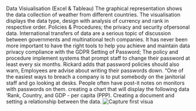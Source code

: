 Data Visiualisation (Excel & Tableau)
The graphical representation shows the data collection of weather from different countries. The visualisation displays the data type, design with analysis of currency and rank in respective order.
Policies & Procedures; the privacy and security ofpersonal data. International transfers of data are a serious topic of discussion between governments and multinational tech companies. It has never been more important to have the right tools to help you achieve and maintain data privacy compliance with the GDPR
Setting of Password; The policy and procedure implement systems that prompt staff to change their password at least every six months. Rickard adds that password policies should also warn, Employees  are advise about writing their passwords down. “One of the easiest ways to breach a company is to put somebody on the janitorial staff and go looking at desks. People often have post-it notes on monitors with passwords on them.
creating a chart that will display the following data ‘Rank, Country, and GDP - per capita (PPP). 
Creating a document and setting a relationship between the data.
![Capture first visua](https://github.com/Nimotfash/Wendy/assets/136696913/80353680-e45b-44c1-a2c8-058d7918aa93)





